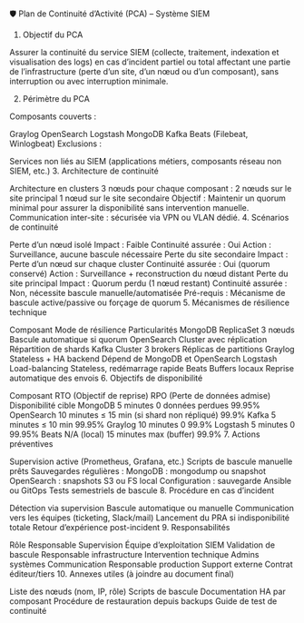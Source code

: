 🛡️ Plan de Continuité d’Activité (PCA) – Système SIEM

1. Objectif du PCA

Assurer la continuité du service SIEM (collecte, traitement, indexation et visualisation des logs) en cas d’incident partiel ou total affectant une partie de l’infrastructure (perte d’un site, d’un nœud ou d’un composant), sans interruption ou avec interruption minimale.

2. Périmètre du PCA

Composants couverts :

Graylog
OpenSearch
Logstash
MongoDB
Kafka
Beats (Filebeat, Winlogbeat)
Exclusions :

Services non liés au SIEM (applications métiers, composants réseau non SIEM, etc.)
3. Architecture de continuité

Architecture en clusters 3 nœuds pour chaque composant :
2 nœuds sur le site principal
1 nœud sur le site secondaire
Objectif : Maintenir un quorum minimal pour assurer la disponibilité sans intervention manuelle.
Communication inter-site : sécurisée via VPN ou VLAN dédié.
4. Scénarios de continuité

Perte d’un nœud isolé
Impact : Faible
Continuité assurée : Oui
Action : Surveillance, aucune bascule nécessaire
Perte du site secondaire
Impact : Perte d’un nœud sur chaque cluster
Continuité assurée : Oui (quorum conservé)
Action : Surveillance + reconstruction du nœud distant
Perte du site principal
Impact : Quorum perdu (1 nœud restant)
Continuité assurée : Non, nécessite bascule manuelle/automatisée
Pré-requis : Mécanisme de bascule active/passive ou forçage de quorum
5. Mécanismes de résilience technique

Composant	Mode de résilience	Particularités
MongoDB	ReplicaSet 3 nœuds	Bascule automatique si quorum
OpenSearch	Cluster avec réplication	Répartition de shards
Kafka	Cluster 3 brokers	Réplicas de partitions
Graylog	Stateless + HA backend	Dépend de MongoDB et OpenSearch
Logstash	Load-balancing	Stateless, redémarrage rapide
Beats	Buffers locaux	Reprise automatique des envois
6. Objectifs de disponibilité

Composant	RTO (Objectif de reprise)	RPO (Perte de données admise)	Disponibilité cible
MongoDB	5 minutes	0 données perdues	99.95%
OpenSearch	10 minutes	≤ 15 min (si shard non répliqué)	99.9%
Kafka	5 minutes	≤ 10 min	99.95%
Graylog	10 minutes	0	99.9%
Logstash	5 minutes	0	99.95%
Beats	N/A (local)	15 minutes max (buffer)	99.9%
7. Actions préventives

Supervision active (Prometheus, Grafana, etc.)
Scripts de bascule manuelle prêts
Sauvegardes régulières :
MongoDB : mongodump ou snapshot
OpenSearch : snapshots S3 ou FS local
Configuration : sauvegarde Ansible ou GitOps
Tests semestriels de bascule
8. Procédure en cas d’incident

Détection via supervision
Bascule automatique ou manuelle
Communication vers les équipes (ticketing, Slack/mail)
Lancement du PRA si indisponibilité totale
Retour d’expérience post-incident
9. Responsabilités

Rôle	Responsable
Supervision	Équipe d’exploitation SIEM
Validation de bascule	Responsable infrastructure
Intervention technique	Admins systèmes
Communication	Responsable production
Support externe	Contrat éditeur/tiers
10. Annexes utiles (à joindre au document final)

Liste des nœuds (nom, IP, rôle)
Scripts de bascule
Documentation HA par composant
Procédure de restauration depuis backups
Guide de test de continuité
